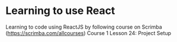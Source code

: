 # Learning to use React


Learning to code using ReactJS by following course on Scrimba (https://scrimba.com/allcourses)
Course 1 Lesson 24: Project Setup